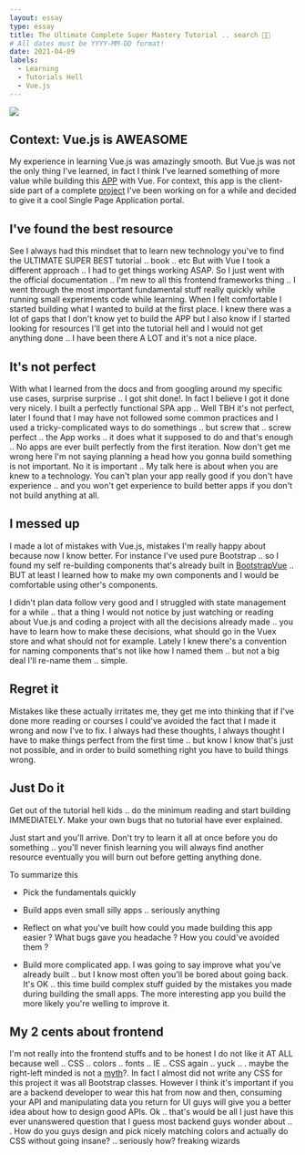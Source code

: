 ```yaml
---
layout: essay
type: essay
title: The Ultimate Complete Super Mastery Tutorial .. search 🔎🦄
# All dates must be YYYY-MM-DD format!
date: 2021-04-09
labels:
  - Learning
  - Tutorials Hell
  - Vue.js
---
```


<img class="ui centered image" src="https://images.unsplash.com/photo-1562037283-072818fb6d8f?ixlib=rb-1.2.1&q=80&fm=jpg&crop=entropy&cs=tinysrgb&dl=james-lee-qSf_4bNsoWc-unsplash.jpg&w=640">


## Context: Vue.js is AWEASOME
My experience in learning Vue.js was amazingly smooth. But Vue.js was not the only thing I've learned, in fact I think I've learned something of more value while building this [APP](github.com/zelite-client) with Vue. For context, this app is the client-side part of a complete [project](https://3omer.github.io/projects/zelite) I've been working on for a while and decided to give it a cool Single Page Application portal.

## I've found the best resource
See I always had this mindset that to learn new technology you've to find the ULTIMATE SUPER BEST tutorial .. book .. etc
But with Vue I took a different approach .. I had to get things working ASAP. So I just went with the official documentation .. I'm new to all this frontend frameworks thing .. I went through the most important fundamental stuff really quickly while running small experiments code while learning. When I felt comfortable I started building what I wanted to build at the first place. I knew there was a lot of gaps that I don't know yet to build the APP but I also know if I started looking for resources I'll get into the tutorial hell and I would not get anything done .. I have been there A LOT and it's not a nice place.

## It's not perfect
With what I learned from the docs and from googling around my specific use cases, surprise surprise .. I got shit done!. In fact I believe I got it done very nicely. I built a perfectly functional SPA app .. Well TBH it's not perfect, later I found that I may have not followed some common practices and I used a tricky-complicated ways to do somethings .. but screw that .. screw perfect .. the App works .. it does what it supposed to do and that's enough .. No apps are ever built perfectly from the first iteration.
Now don't get me wrong here I'm not saying planning a head how you gonna build something is not important. No it is important .. My talk here is about when you are knew to a technology. You can't plan your app really good if you don't have experience .. and you won't get experience to build better apps if you don't not build anything at all. 

## I messed up
I made a lot of mistakes with Vue.js, mistakes I'm really happy about because now I know better.
For instance I've used pure Bootstrap .. so I found my self re-building components that's already built in [BootstrapVue](https://bootstrap-vue.org/) .. BUT at least I learned how to make my own components and I would be comfortable using other's components.

I didn't plan data follow very good and I struggled with state management for a while .. that a thing I would not notice by just watching or reading about Vue.js and coding a project with all the decisions already made .. you have to learn how to make these decisions, what should go in the Vuex store and what should not for example.
Lately I knew there's a convention for naming components that's not like how I named them .. but not a big deal I'll re-name them .. simple.

## Regret it
Mistakes like these actually irritates me, they get me into thinking that if I've done more reading or courses I could've avoided the fact that I made it wrong and now I've to fix. I always had these thoughts, I always thought I have to make things perfect from the first time .. but know I know that's just not possible, and in order to build something right you have to build things wrong. 

## Just Do it
Get out of the tutorial hell kids .. do the minimum reading and start building IMMEDIATELY. Make your own bugs that no tutorial have ever explained.

Just start and you'll arrive. 
Don't try to learn it all at once before you do something .. you'll never finish learning you will always find another resource eventually you will burn out before getting anything done. 

To summarize this
- Pick the fundamentals quickly
- Build apps even small silly apps .. seriously anything
- Reflect on what you've built
how could you made building this app easier ?
What bugs gave you headache ? How you could've avoided them ?

- Build more complicated app.
I was going to say improve what you've already built .. but I know most often you'll be bored about going back. It's OK .. this time build complex stuff guided by the mistakes you made during building the small apps. The more interesting app you build the more likely you're welling to improve it.

## My 2 cents about frontend
I'm not really into the frontend stuffs and to be honest I do not like it AT ALL because well .. CSS .. colors .. fonts .. IE .. CSS again .. yuck .. . maybe the right-left minded is not a [myth](https://simple.wikipedia.org/wiki/Lateralization_of_brain_function)?. In fact I almost did not write any CSS for this project it was all Bootstrap classes. However I think it's important if you are a backend developer to wear this hat from now and then, consuming your API and manipulating data you return for UI guys will give you a better idea about how to design good APIs.
Ok .. that's would be all I just have this ever unanswered question that I guess most backend guys wonder about .. . How do you guys design and pick nicely matching colors and actually do CSS without going insane? .. seriously how? freaking wizards
